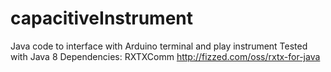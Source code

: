 # capacitiveInstrument
Java code to interface with Arduino terminal and play instrument
Tested with Java 8
Dependencies: RXTXComm
http://fizzed.com/oss/rxtx-for-java
